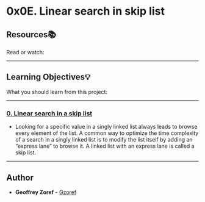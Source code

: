 # 0x0E. Linear search in skip list

## Resources:books:
Read or watch:

---
## Learning Objectives:bulb:
What you should learn from this project:

---

### [0. Linear search in a skip list](./0-linear_skip.c)
* Looking for a specific value in a singly linked list always leads to browse every element of the list.
A common way to optimize the time complexity of a search in a singly linked list is to modify the list itself by adding an “express lane” to browse it.
A linked list with an express lane is called a skip list.

---

## Author
* **Geoffrey Zoref** - [Gzoref](https://github.com/Gzoref)